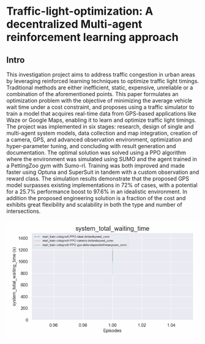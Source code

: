 # Traffic-light-optimization: A decentralized Multi-agent reinforcement learning approach
## Intro
This investigation project aims to address traffic congestion in urban areas by leveraging reinforced learning techniques to optimize
traffic light timings. Traditional methods are either inefficient, static, expensive, unreliable or a combination of the aforementioned points. This
paper formulates an optimization problem with the objective of minimizing the average vehicle wait time under a cost constraint, and proposes
using a traffic simulator to train a model that acquires real-time data from GPS-based applications like Waze or Google Maps, enabling it to learn
and optimize traffic light timings. The project was implemented in six stages: research, design of single and multi-agent system models, data
collection and map integration, creation of a camera, GPS, and advanced observation environment, optimization and hyper-parameter tuning, and
concluding with result generation and documentation. The optimal solution was solved using a PPO algorithm where the environment was
simulated using SUMO and the agent trained in a PettingZoo gym with Sumo-rl. Training was both improved and made faster using Optuna and
SuperSuit in tandem with a custom observation and reward class. The simulation results demonstrate that the proposed GPS model surpasses
existing implementations in 72% of cases, with a potential for a 25.7% performance boost to 97.6% in an idealistic environment. In addition the
proposed engineering solution is a fraction of the cost and exhibits great flexibility and scalability in both the type and number of intersections.

![Alt text](live_plot.gif
)
